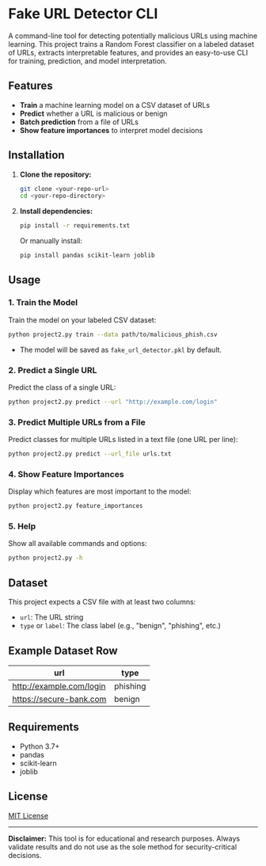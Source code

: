# Fake URL Detector CLI

A command-line tool for detecting potentially malicious URLs using machine learning. This project trains a Random Forest classifier on a labeled dataset of URLs, extracts interpretable features, and provides an easy-to-use CLI for training, prediction, and model interpretation.

## Features
- **Train** a machine learning model on a CSV dataset of URLs
- **Predict** whether a URL is malicious or benign
- **Batch prediction** from a file of URLs
- **Show feature importances** to interpret model decisions

## Installation

1. **Clone the repository:**
   ```sh
   git clone <your-repo-url>
   cd <your-repo-directory>
   ```
2. **Install dependencies:**
   ```sh
   pip install -r requirements.txt
   ```
   Or manually install:
   ```sh
   pip install pandas scikit-learn joblib
   ```

## Usage

### 1. Train the Model
Train the model on your labeled CSV dataset:
```sh
python project2.py train --data path/to/malicious_phish.csv
```
- The model will be saved as `fake_url_detector.pkl` by default.

### 2. Predict a Single URL
Predict the class of a single URL:
```sh
python project2.py predict --url "http://example.com/login"
```

### 3. Predict Multiple URLs from a File
Predict classes for multiple URLs listed in a text file (one URL per line):
```sh
python project2.py predict --url_file urls.txt
```

### 4. Show Feature Importances
Display which features are most important to the model:
```sh
python project2.py feature_importances
```

### 5. Help
Show all available commands and options:
```sh
python project2.py -h
```

## Dataset
This project expects a CSV file with at least two columns:
- `url`: The URL string
- `type` or `label`: The class label (e.g., "benign", "phishing", etc.)

## Example Dataset Row
| url                        | type      |
|----------------------------|-----------|
| http://example.com/login   | phishing  |
| https://secure-bank.com    | benign    |

## Requirements
- Python 3.7+
- pandas
- scikit-learn
- joblib

## License
[MIT License](LICENSE)

---

**Disclaimer:** This tool is for educational and research purposes. Always validate results and do not use as the sole method for security-critical decisions.
